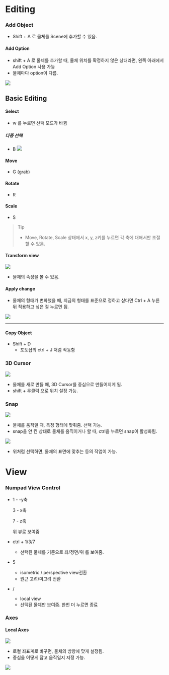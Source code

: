 # Editing

### Add Object

- Shift + A 로 물체를 Scene에 추가할 수 있음.

#### Add Option

- shift + A 로 물체를 추가할 때, 물체 위치를 확정하지 않은 상태라면, 
  왼쪽 아래에서 Add Option 사용 가능
- 물체마다 option이 다름.

![](/img/02_addOption.png)



## Basic Editing

#### Select

- w 를 누르면 선택 모드가 바뀜

##### 다중 선택

- B
  ![](/img/02_selectall.png)

#### Move

- G (grab)

#### Rotate

- R

#### Scale

- S

> Tip
>
> - Move, Rotate, Scale 상태에서 x, y, z키를 누르면 각 축에 대해서만 조절할 수 있음.



#### Transform view

![](/img/02_transform.png)

- 물체의 속성을 볼 수 있음.



#### Apply change

- 물체의 형태가 변화했을 때, 지금의 형태를 표준으로 정하고 싶다면
  Ctrl + A 누른 뒤 적용하고 싶은 걸 누르면 됨.

![](/img/02_apply.png)

---

#### Copy Object

- Shift + D 
  - 포토샵의 ctrl + J 처럼 작동함



### 3D Cursor

![](/img/02_3dCursor.png)

- 물체를 새로 만들 때, 3D Cursor를 중심으로 만들어지게 됨.
- shift + 우클릭 으로 위치 설정 가능.



### Snap

![](/img/02_snap.png)

- 물체를 움직일 때, 특정 형태에 맞춰줌. 선택 가능.
- snap을 안 킨 상태로 물체를 움직이거나 할 때, ctrl을 누르면 snap이 활성화됨.



![](/img/02_snap2.png)

- 위처럼 선택하면, 물체의 표면에 맞추는 등의 작업이 가능.





# View

### Numpad View Control

- 1 - -y축

  3 - x축

  7 - z축

  위 뷰로 보여줌



- ctrl + 1/3/7
  - 선택된 물체를 기준으로 좌/정면/위 를 보여줌.



- 5
  - isometric / perspective view전환
  - 원근 고려/미고려 전환



- /
  - local view
  - 선택된 물체만 보여줌. 한번 더 누르면 종료



### Axes

#### Local Axes

![](/img/02_coordinate.png)

- 로컬 좌표계로 바꾸면, 물체의 방향에 맞게 설정됨.
- 중심을 어떻게 잡고 움직일지 지정 가능.

![](/img/02_originOption.png)

